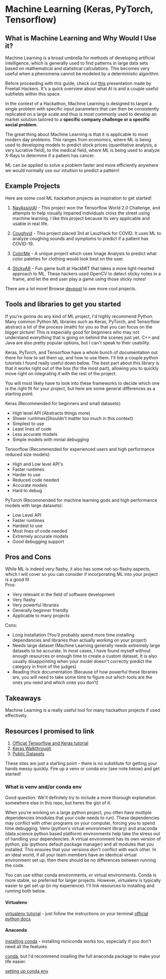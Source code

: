 # Machine Learning (Keras, PyTorch, Tensorflow)

## What is Machine Learning and Why Would I Use it?
Machine Learning is a broad umbrella for methods of developing artificial intelligence, which is generally used to find patterns in large data sets based on mathematical and statistical calculations. This becomes very useful when a phenomena cannot be modeled by a deterministic algorithm.   

Before proceeding with this guide, check out [this](https://docs.google.com/presentation/d/1EImakverhNq-WhJwd-WIx2H04ZnCyUxsFk-9UcKoubQ/edit?usp=sharing) presentation made by Freetail Hackers. It's a quick overview about what AI is and a couple useful subfields within this space.

In the context of a Hackathon, Machine Learning is designed to target a single problem with specific input parameters that can then be consistently replicated on a large scale and thus is most commonly used to develop an market solution tailored to a **specific company challenge or a specific social problem.** 

The great thing about Machine Learning is that it is applicable to most modern day problems. This ranges from economics, where ML is being used to developing models to predict stock prices (quantitative analysis, a very lucrative field), to the medical field, where ML is being used to analyze X-Rays to determine if a patient has cancer.

ML can be applied to solve a problem faster and more efficiently anywhere we would normally use our intuition to predict a pattern!

## Example Projects
Here are some cool ML hackathon projects as inspiration to get started!

1. [NavAssistAI](https://devpost.com/software/navassistai) - This project won the Tensorflow World 2.0 Challenge, and attempts to help visually impaired individuals cross the street using machine learning. I like this project because its very applicable and usable in real life. 

2. [Coughvid](https://devpost.com/software/coughvid-ai-based-app-for-covid-19-screening-using-coughing) - This project placed 3rd at LauzHack for COVID. It uses ML to analyze coughing sounds and symptoms to predict if a patient has COVID-19.

3. [ColorMe](https://devpost.com/software/colorme-50fz68) - A unique project which uses Image Analysis to predict what color palettes for clothing would look best on the user.

4. [StickyAR](https://devpost.com/software/stickyar) - Fun game built at HackMIT that takes a more light-hearted approach to ML. These hackers used OpenCV to detect sticky notes in a frame, and let the end user play a game using those sticky notes!

There are a lot more! Browse [devpost](https://devpost.com) to see more cool projects. 

## Tools and libraries to get you started
If you're gonna do any kind of ML project, I'd highly recommend Python. Many common Python ML libraries such as Keras, PyTorch, and Tensorflow abstract a lot of the process (math) for you so that you can focus on the bigger picture! This is especially good for beginners who may not understand everything that is going on behind the scenes just yet. C++ and Java are also pretty popular options, but I can't speak to their usability.

Keras, PyTorch, and Tensorflow have a whole bunch of documentation out there for how to set them up, and how to use them. I'll link a couple python tutorials I found really useful down below. The best part about this library is that it works right out of the box (for the most part), allowing you to quickly move right on integrating it with the rest of the project.

You will most likely have to look into these frameworks to decide which one is the right fit for your project, but here are some general differences as a starting point:

Keras (Recommended for beginners and small datasets):
  - High level API (Abstracts things more)
  - Slower runtimes(Shouldn't matter too much in this context)
  - Simplest to use
  - Least lines of code
  - Less accurate models
  - Simple models with minial debugging  
  
Tensorflow (Recommended for experienced users and high performance reduced size models):
  - High and Low level API's
  - Faster runtimes
  - Harder to use
  - Reduced code needed
  - Accurate models
  - Hard to debug  
  
 PyTorch (Recommended for machine learning gods and high performance models with large datasets):
  - Low Level API
  - Faster runtimes
  - Hardest to use
  - Most lines of code needed
  - Extremely accurate models
  - Good debugging support
  

## Pros and Cons
While ML is indeed very flashy, it also has some not-so-flashy aspects, which I will cover so you can consider if incorporating ML into your project is a good fit  
Pros:
  - Very relevant in the field of software development
  - Very flashy
  - Very powerful libraries
  - Generally beginner friendly
  - Applicable to many projects  
  
Cons:
  - Long installation (You'll probably spend more time installing dependancies and libraries than actually working on your project)
  - Needs large dataset (Machine Learning generally needs extremely large datasets to be accurate. In most cases, I have found myself without enough resources or enough time to create a custom dataset. It is also usually disappointing when your model doesn't correctly predict the category in front of the judges)
  - Reading thick documentation (Because of how powerful these libraries are, you will need to take some time to figure out which tools are the ones you need and which ones you don't)

## Takeaways
Machine Learning is a really useful tool for many hackathon projects if used effectively. 

## Resources I promised to link
1. [Official Tensorflow and Keras tutorial](https://www.tensorflow.org/tutorials)
2. [Keras Walkthrough](https://medium.com/@cyrilivargarcia/tensorflow-and-keras-a-beginners-tutorial-by-a-beginner-abd4c90f814f)
3. [Public Datasets](https://medium.com/towards-artificial-intelligence/the-50-best-public-datasets-for-machine-learning-d80e9f030279)

These sites are just a starting point - there is no substitute for getting your hands messy quickly. Fire up a venv or conda env (see note below) and get started! 

### What is venv and/or conda env
Good question. We'll definitely try to include a more thorough explanation somewhere else in this repo, but heres the gist of it. 

When you're working on a large python project, you often have multiple dependencies (modules that your code needs to run). These dependencies may conflict with other programs on your computer, forcing you to spend time debugging. Venv (python's virtual environment library) and anaconda (data science python based platform) environments help take the stress out of handling your dependencies. A virtual environment has its own version of python, pip (pythons default package manager) and all modules that you installed. This ensures that your versions don't conflict with each other. In an ideal world, if all your team members have an identical virtual environment set up, then there should be no differences between running the code. 

You can use either conda environments, or virtual environments. Conda is more stable, so preferred for larger projects. However, virtualenv is typically easier to get set up (in my experience). I'll link resources to installing and running both below. 

#### Virtualenv
[virtualenv tutorial](https://www.pythonforbeginners.com/basics/how-to-use-python-virtualenv) - just follow the instructions on your terminal
[official python docs](https://virtualenv.pypa.io/en/latest/)

#### Anaconda
[installing conda](https://docs.conda.io/projects/conda/en/latest/user-guide/install/) - installing miniconda works too, especially if you don't need all the features 

[conda](https://stackoverflow.com/questions/45421163/anaconda-vs-miniconda), but I'd recommend insalling the full anaconda package to make your life easier. 

[setting up conda env](https://uoa-eresearch.github.io/eresearch-cookbook/recipe/2014/11/20/conda/)

